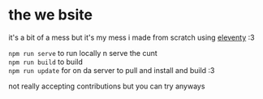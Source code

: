 # the we bsite

it's a bit of a mess but it's my mess i made from scratch using [eleventy](https://11ty.dev) :3

`npm run serve` to run locally n serve the cunt  
`npm run build` to build  
`npm run update` for on da server to pull and install and build :3

not really accepting contributions but you can try anyways
